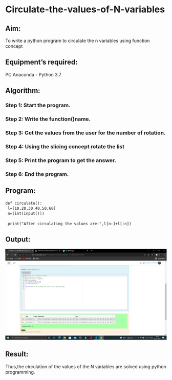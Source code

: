 # Circulate-the-values-of-N-variables
## Aim:
To write a python program to circulate the n variables using function concept
## Equipment’s required:
PC
Anaconda - Python 3.7
## Algorithm: 
### Step 1: Start the program. 
### Step 2: Write the function()name.
### Step 3: Get the values from the user for the number of rotation.
### Step 4: Using the slicing concept rotate the list
### Step 5: Print the program to get the answer.
### Step 6: End the program.

## Program:
```
def circulate():
 l=[10,20,30,40,50,60]
 n=(int(input()))

 print("After circulating the values are:",l[n:]+l[:n])
```
## Output:
![Github Logo](circulating.png)

## Result:
Thus,the circulation of the values of the N variables are solved using python programming.
